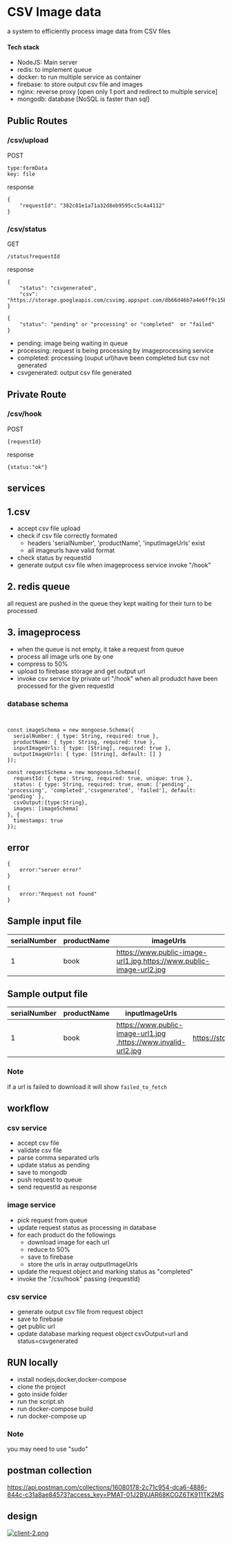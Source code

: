 
# CSV Image data

 a system to efficiently process image data from CSV files

 


####  Tech stack
- NodeJS: Main server
- redis: to implement queue
- docker: to run multiple service as container
- firebase: to store output csv file and images
- nginx: reverse proxy [open only 1 port and redirect to multiple service]
- mongodb: database [NoSQL is faster than sql]
## Public Routes
### /csv/upload
POST
```
type:formData
key: file
```
response
```
{
    "requestId": "382c81e1a71a32d8eb9595cc5c4a4112"
}
```
### /csv/status
GET
```
/status?requestId
```
response

```
{
    "status": "csvgenerated",
    "csv": "https://storage.googleapis.com/csvimg.appspot.com/db66d46b7a4e6ff9c15bb274577fac84_output.csv"
}
```

```
{
    "status": "pending" or "processing" or "completed"  or "failed"
}
```
- pending: image being waiting in queue 
- processing: request is being processing by imageprocessing service
- completed: processing (ouput url)have been completed but csv not generated
- csvgenerated: output csv file generated

## Private Route
### /csv/hook
POST
```
{requestId}
```
response 

```{status:"ok"}```
## services
## 1.csv
 - accept csv file upload
 - check if csv file correctly formated
     - headers 'serialNumber', 'productName', 'inputImageUrls' exist
     - all imageurls have valid format
- check status by requestId
- generate output csv file when imageprocess service invoke "/hook"

## 2. redis queue
  all request are pushed in the queue they kept waiting for their turn to be processed

## 3. imageprocess
- when the queue is not empty, it take a request from queue 
- process all image urls one by one
- compress to 50%
- upload to firebase storage and get output url
- invoke csv service by private url "/hook" when all  produdct have been processed for the given requestId

### database schema

```


const imageSchema = new mongoose.Schema({
  serialNumber: { type: String, required: true },
  productName: { type: String, required: true },
  inputImageUrls: { type: [String], required: true },
  outputImageUrls: { type: [String], default: [] }
});

const requestSchema = new mongoose.Schema({
  requestId: { type: String, required: true, unique: true },
  status: { type: String, required: true, enum: ['pending', 'processing', 'completed','csvgenerated', 'failed'], default: 'pending' },
  csvOutput:{type:String},
  images: [imageSchema]
}, {
  timestamps: true
});

```

## error
```
{
    error:"server error"
}
```
```
{
    error:"Request not found"
}
```
## Sample input file


| serialNumber | productName | imageUrls
|--------------|-------------|---------
| 1            | book        |https://www.public-image-url1.jpg,https://www.public-image-url2.jpg

## Sample output file

| serialNumber | productName | inputImageUrls | outputImageUrls |
|---------|---------|---------|---------|
| 1   | book  | https://www.public-image-url1.jpg ,https://www.invalid-url2.jpg   | https://storage.googleapis.com/csvimg.appspot.com/ddafee145049c2db.jpg,failed_to_fetch   |

### Note
if a url is failed to download it will show 
```failed_to_fetch```

## workflow
### csv service
- accept csv file 
- validate csv file 
- parse comma separated urls
- update status as pending 
- save to mongodb
- push request to queue
- send requestId as response

### image service

- pick request from queue
- update request status  as processing in database 
- for each product do the followings
   - download image for each url
   - reduce to 50%
   - save to firebase
   - store the urls in array outputImageUrls
- update the request object and marking status as "completed"
- invoke the "/csv/hook" passing {requestId}

### csv service
- generate output csv file from request object
- save to firebase
- get public url
- update database marking request object csvOutput=url and status=csvgenerated
        
## RUN locally
 - install nodejs,docker,docker-compose
 - clone the project
 - goto inside folder
 - run the script.sh
 - run docker-compose build
 - run docker-compose up
### Note
 you may need to use "sudo"

## postman collection
https://api.postman.com/collections/16080178-2c71c954-dca6-4886-844c-c31a8ae84573?access_key=PMAT-01J2BVJAR68KCGZ6TK911TK2MS

## design
[![client-2.png](https://i.postimg.cc/GpkgC50Y/client-2.png)](https://postimg.cc/cKLB7TL4)
